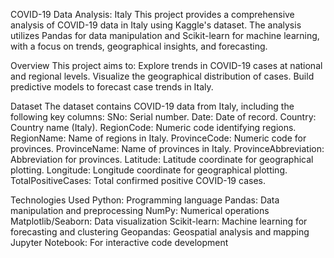 COVID-19 Data Analysis: Italy
This project provides a comprehensive analysis of COVID-19 data in Italy using Kaggle's dataset. The analysis utilizes Pandas for data manipulation and Scikit-learn for machine learning, with a focus on trends, geographical insights, and forecasting.

Overview
This project aims to:
Explore trends in COVID-19 cases at national and regional levels.
Visualize the geographical distribution of cases.
Build predictive models to forecast case trends in Italy.

Dataset
The dataset contains COVID-19 data from Italy, including the following key columns:
SNo: Serial number.
Date: Date of record.
Country: Country name (Italy).
RegionCode: Numeric code identifying regions.
RegionName: Name of regions in Italy.
ProvinceCode: Numeric code for provinces.
ProvinceName: Name of provinces in Italy.
ProvinceAbbreviation: Abbreviation for provinces.
Latitude: Latitude coordinate for geographical plotting.
Longitude: Longitude coordinate for geographical plotting.
TotalPositiveCases: Total confirmed positive COVID-19 cases.


Technologies Used
Python: Programming language
Pandas: Data manipulation and preprocessing
NumPy: Numerical operations
Matplotlib/Seaborn: Data visualization
Scikit-learn: Machine learning for forecasting and clustering
Geopandas: Geospatial analysis and mapping
Jupyter Notebook: For interactive code development
